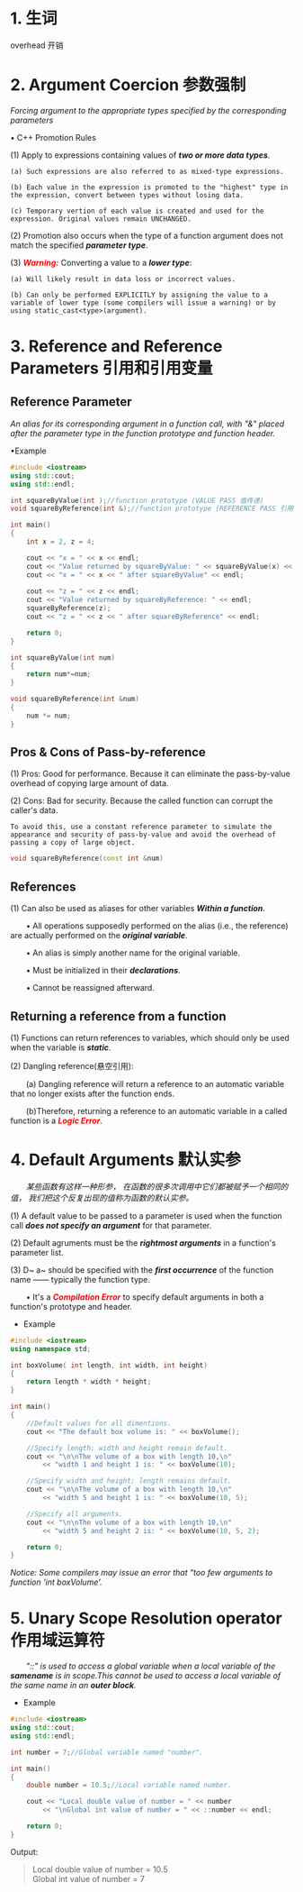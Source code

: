 # 1. 生词
overhead 开销

# 2. Argument Coercion 参数强制
*Forcing argument to the appropriate types specified by the corresponding parameters*

• C++ Promotion Rules

(1) Apply to expressions containing values of ***two or more data types***.

    (a) Such expressions are also referred to as mixed-type expressions.

    (b) Each value in the expression is promoted to the "highest" type in the expression, convert between types without losing data.

    (c) Temporary vertion of each value is created and used for the expression. Original values remain UNCHANGED.

(2) Promotion also occurs when the type of a function argument does not match the specified ***parameter type***.

(3) <font color=red>***Warning:***</font> Converting a value to a ***lower type***:

    (a) Will likely result in data loss or incorrect values.

    (b) Can only be performed EXPLICITLY by assigning the value to a variable of lower type (some compilers will issue a warning) or by using static_cast<type>(argument).

# 3. Reference and Reference Parameters 引用和引用变量
## Reference Parameter
    
*An alias for its corresponding argument in a function call, with "&" placed after the parameter type in the function prototype and function header.*

•Example
```c++
#include <iostream>
using std::cout;
using std::endl;

int squareByValue(int );//function prototype (VALUE PASS 值传递)
void squareByReference(int &);//function prototype (REFERENCE PASS 引用传递)

int main()
{
    int x = 2, z = 4;

    cout << "x = " << x << endl;
    cout << "Value returned by squareByValue: " << squareByValue(x) << endl;
    cout << "x = " << x << " after squareByValue" << endl;
    
    cout << "z = " << z << endl;
    cout << "Value returned by squareByReference: " << endl; 
    squareByReference(z);
    cout << "z = " << z << " after squareByReference" << endl;

    return 0;
}

int squareByValue(int num)
{
    return num*=num;
}

void squareByReference(int &num)
{
    num *= num;
}
```

## Pros & Cons of Pass-by-reference
(1) Pros: Good for performance. Because it can eliminate the pass-by-value overhead of copying large amount of data.

(2) Cons: Bad for security. Because the called function can corrupt the caller's data.

    To avoid this, use a constant reference parameter to simulate the appearance and security of pass-by-value and avoid the overhead of passing a copy of large object.
```c++
void squareByReference(const int &num)
```

## References

(1) Can also be used as aliases for other variables ***Within a function***.
    
&emsp;&emsp;• All operations supposedly performed on the alias (i.e., the reference) are actually performed on the ***original variable***.

&emsp;&emsp;• An alias is simply another name for the original variable.

&emsp;&emsp;• Must be initialized in their ***declarations***.

&emsp;&emsp;• Cannot be reassigned afterward.

## Returning a reference from a function

(1) Functions can return references to variables, which should only be used when the variable is ***static***. 

(2) Dangling reference(悬空引用):

&emsp;&emsp;(a) Dangling reference will return a reference to an automatic variable that no longer exists after the function ends.

&emsp;&emsp;(b)Therefore, returning a reference to an automatic variable in a called function is a <font color=red>***Logic Error***</font>.

# 4. Default Arguments 默认实参
&emsp;&emsp;*某些函数有这样一种形参， 在函数的很多次调用中它们都被赋予一个相同的值， 我们把这个反复出现的值称为函数的默认实参。*

(1) A default value to be passed to a parameter is used when the function call ***does not specify an argument*** for that parameter.

(2) Default agruments must be the ***rightmost arguments*** in a function's parameter list.

(3) D~ a~ should be specified with the ***first occurrence*** of the function name —— typically the function type.
    
&emsp;&emsp;• It's a <font color=red>***Compilation Error***</font> to specify default arguments in both a function's prototype and header.

* Example
```c++
#include <iostream>
using namespace std;

int boxVolume( int length, int width, int height)
{
    return length * width * height;
}

int main()
{
    //Default values for all dimentions.
    cout << "The default box volume is: " << boxVolume();

    //Specify length; width and height remain default.
    cout << "\n\nThe volume of a box with length 10,\n"
        << "width 1 and height 1 is: " << boxVolume(10);

    //Specify width and height; length remains default.
    cout << "\n\nThe volume of a box with length 10,\n"
        << "width 5 and height 1 is: " << boxVolume(10, 5);

    //Specify all arguments.
    cout << "\n\nThe volume of a box with length 10,\n"
        << "width 5 and height 2 is: " << boxVolume(10, 5, 2);

    return 0;
}
```
*Notice: Some compilers may issue an error that "too few arguments to function 'int boxVolume'.*

# 5. Unary Scope Resolution operator 作用域运算符
&emsp;&emsp;*"::" is used to access a global variable when a local variable of the ***samename*** is in scope.This cannot be used to access a local variable of the same name in an ***outer block***.*

* Example
```c++
#include <iostream>
using std::cout;
using std::endl;

int number = 7;//Global variable named "number".

int main()
{
    double number = 10.5;//Local variable named number.

    cout << "Local double value of number = " << number
        << "\nGlobal int value of number = " << ::number << endl;

    return 0;
}
```
Output:
>Local double value of number = 10.5\
>Global int value of number = 7